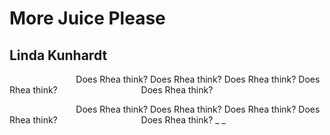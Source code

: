 # More Juice Please
## Linda Kunhardt
                           Does Rhea think? Does Rhea think?
Does Rhea think? Does Rhea think?
                                 Does Rhea think?

                           Does Rhea think? Does Rhea think?
Does Rhea think? Does Rhea think?
                                 Does Rhea think?
_
_